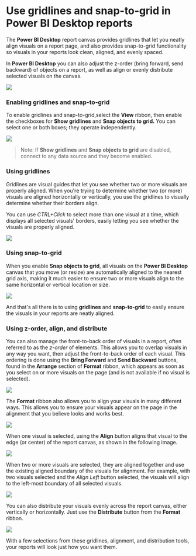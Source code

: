 <properties
   pageTitle="Use gridlines and snap-to-grid in Power BI Desktop reports"
   description="Use gridlines, snap-to-grid, z-order, alignment and distribution in Power BI Desktop reports"
   services="powerbi"
   documentationCenter=""
   authors="davidiseminger"
   manager="mblythe"
   backup=""
   editor=""
   tags=""
   qualityFocus="no"
   qualityDate=""/>

<tags
   ms.service="powerbi"
   ms.devlang="NA"
   ms.topic="article"
   ms.tgt_pltfrm="NA"
   ms.workload="powerbi"
   ms.date="12/02/2016"
   ms.author="davidi"/>

# Use gridlines and snap-to-grid in Power BI Desktop reports

The **Power BI Desktop** report canvas provides gridlines that let you neatly align visuals on a report page, and also provides snap-to-grid functionality so visuals in your reports look clean, aligned, and evenly spaced.

In **Power BI Desktop** you can also adjust the z-order (bring forward, send backward) of objects on a report, as well as align or evenly distribute selected visuals on the canvas.

![](media/powerbi-desktop-gridlines-snap-to-grid/snap-to-grid_0.png)

### Enabling gridlines and snap-to-grid

To enable gridlines and snap-to-grid,select the **View** ribbon, then enable the checkboxes for **Show gridlines** and **Snap objects to grid.** You can select one or both boxes; they operate independently.

![](media/powerbi-desktop-gridlines-snap-to-grid/snap-to-grid_1.png)

> Note: If **Show gridlines** and **Snap objects to grid** are disabled, connect to any data source and they become enabled.

### Using gridlines

Gridlines are visual guides that let you see whether two or more visuals are properly aligned. When you're trying to determine whether two (or more) visuals are aligned horizontally or vertically, you use the gridlines to visually determine whether their borders align.

You can use *CTRL+Click* to select more than one visual at a time, which displays all selected visuals' borders, easily letting you see whether the visuals are properly aligned.

![](media/powerbi-desktop-gridlines-snap-to-grid/snap-to-grid_2.png)

### Using snap-to-grid

When you enable **Snap objects to grid**, all visuals on the **Power BI Desktop** canvas that you move (or resize) are automatically aligned to the nearest grid axis, making it much easier to ensure two or more visuals align to the same horizontal or vertical location or size.

![](media/powerbi-desktop-gridlines-snap-to-grid/snap-to-grid_3.png)

And that's all there is to using **gridlines** and **snap-to-grid** to easily ensure the visuals in your reports are neatly aligned.

### Using z-order, align, and distribute

You can also manage the front-to-back order of visuals in a report, often referred to as the *z-order* of elements. This allows you to overlap visuals in any way you want, then adjust the front-to-back order of each visual. This ordering is done using the **Bring Forward** and **Send Backward** buttons, found in the **Arrange** section of **Format** ribbon, which appears as soon as you select on or more visuals on the page (and is not available if no visual is selected).

![](media/powerbi-desktop-gridlines-snap-to-grid/snap-to-grid_4.png)

The **Format** ribbon also allows you to align your visuals in many different ways. This allows you to ensure your visuals appear on the page in the alignment that you believe looks and works best.

![](media/powerbi-desktop-gridlines-snap-to-grid/snap-to-grid_5.png)

When one visual is selected, using the **Align** button aligns that visual to the edge (or center) of the report canvas, as shown in the following image.

![](media/powerbi-desktop-gridlines-snap-to-grid/snap-to-grid_6.png)

When two or more visuals are selected, they are aligned together and use the existing aligned boundary of the visuals for alignment. For example, with two visuals selected and the *Align Left* button selected, the visuals will align to the left-most boundary of all selected visuals.

![](media/powerbi-desktop-gridlines-snap-to-grid/snap-to-grid_7.png)

You can also distribute your visuals evenly across the report canvas, either vertically or horizontally. Just use the **Distribute** button from the **Format** ribbon.

![](media/powerbi-desktop-gridlines-snap-to-grid/snap-to-grid_8.png)

With a few selections from these gridlines, alignment, and distribution tools, your reports will look just how you want them.
